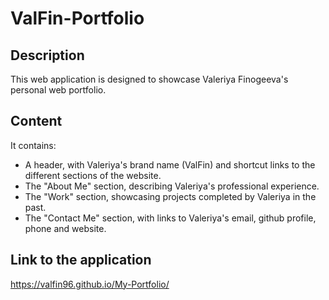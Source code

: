 # ValFin-Portfolio

## Description

This web application is designed to showcase Valeriya Finogeeva's personal web portfolio.

## Content

It contains:
* A header, with Valeriya's brand name (ValFin) and shortcut links to the different sections of the website.
* The "About Me" section, describing Valeriya's professional experience.
* The "Work" section, showcasing projects completed by Valeriya in the past.
* The "Contact Me" section, with links to Valeriya's email, github profile, phone and website.



## Link to the application

https://valfin96.github.io/My-Portfolio/